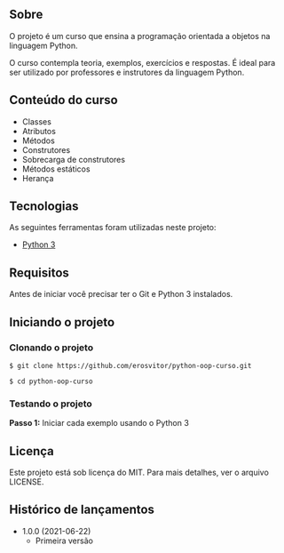 ## Sobre
O projeto é um curso que ensina a programação orientada a objetos na linguagem Python.

O curso contempla teoria, exemplos, exercícios e respostas. É ideal para ser utilizado por professores e instrutores da linguagem Python.

## Conteúdo do curso
* Classes
* Atributos
* Métodos
* Construtores
* Sobrecarga de construtores
* Métodos estáticos
* Herança

## Tecnologias
As seguintes ferramentas foram utilizadas neste projeto:

* [Python 3](https://www.python.org/)

## Requisitos
Antes de iniciar você precisar ter o Git e Python 3 instalados.

## Iniciando o projeto

### Clonando o projeto
```
$ git clone https://github.com/erosvitor/python-oop-curso.git

$ cd python-oop-curso
```

### Testando o projeto
**Passo 1:** Iniciar cada exemplo usando o Python 3

## Licença
Este projeto está sob licença do MIT. Para mais detalhes, ver o arquivo LICENSE.

## Histórico de lançamentos

* 1.0.0 (2021-06-22)
    * Primeira versão

